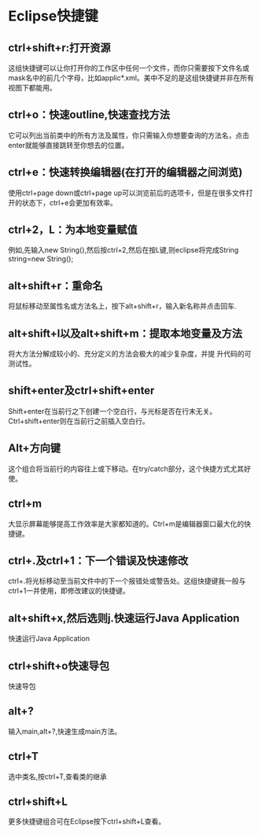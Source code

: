 # Eclipse快捷键

## ctrl+shift+r:打开资源

这组快捷键可以让你打开你的工作区中任何一个文件，而你只需要按下文件名或mask名中的前几个字母，比如applic*.xml。美中不足的是这组快捷键并非在所有视图下都能用。

## ctrl+o：快速outline,快速查找方法

它可以列出当前类中的所有方法及属性，你只需输入你想要查询的方法名，点击enter就能够直接跳转至你想去的位置。

## ctrl+e：快速转换编辑器(在打开的编辑器之间浏览)

使用ctrl+page down或ctrl+page up可以浏览前后的选项卡，但是在很多文件打开的状态下，ctrl+e会更加有效率。

## ctrl+2，L：为本地变量赋值

例如,先输入new String(),然后按ctrl+2,然后在按L键,则eclipse将完成String string=new String();

## alt+shift+r：重命名

将鼠标移动至属性名或方法名上，按下alt+shift+r，输入新名称并点击回车.

## alt+shift+l以及alt+shift+m：提取本地变量及方法

将大方法分解成较小的、充分定义的方法会极大的减少复杂度，并提 升代码的可测试性。

## shift+enter及ctrl+shift+enter

Shift+enter在当前行之下创建一个空白行，与光标是否在行末无关。Ctrl+shift+enter则在当前行之前插入空白行。

## Alt+方向键

这个组合将当前行的内容往上或下移动。在try/catch部分，这个快捷方式尤其好使。

## ctrl+m

大显示屏幕能够提高工作效率是大家都知道的。Ctrl+m是编辑器窗口最大化的快捷键。

## ctrl+.及ctrl+1：下一个错误及快速修改

ctrl+.将光标移动至当前文件中的下一个报错处或警告处。这组快捷键我一般与ctrl+1一并使用，即修改建议的快捷键。

## alt+shift+x,然后选则j.快速运行Java Application

快速运行Java Application

## ctrl+shift+o快速导包

快速导包

## alt+?

输入main,alt+?,快速生成main方法。

## ctrl+T

选中类名,按ctrl+T,查看类的继承

## ctrl+shift+L

更多快捷键组合可在Eclipse按下ctrl+shift+L查看。
